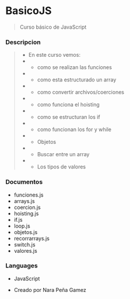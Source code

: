 # BasicoJS
> Curso básico de JavaScript

### Descripcion
> - En este curso vemos:
> - - como se realizan las funciones
> - - como esta estructurado un array
> - - como convertir archivos/coerciones
> - - como funciona el hoisting
> - - como se estructuran los if
> - - como funcionan los for y while
> - - Objetos
> - - Buscar entre un array
> - - Los tipos de valores

### Documentos
- funciones.js
- arrays.js
- coercion.js 
- hoisting.js
- if.js
- loop.js 
- objetos.js
- recorrarrays.js
- switch.js
- valores.js

### Languages
- JavaScript
 
 
 - Creado por Nara Peña Gamez
